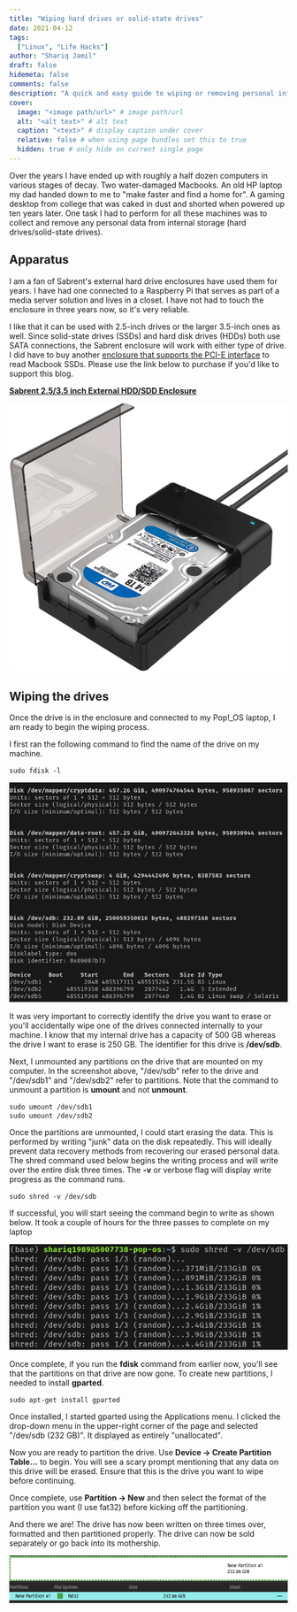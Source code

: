 ```yaml
---
title: "Wiping hard drives or solid-state drives"
date: 2021-04-12
tags:
  ["Linux", "Life Hacks"]
author: "Shariq Jamil"
draft: false
hidemeta: false
comments: false
description: "A quick and easy guide to wiping or removing personal information from hard drives or solid-state drives before you sell or get rid of them"
cover:
  image: "<image path/url>" # image path/url
  alt: "<alt text>" # alt text
  caption: "<text>" # display caption under cover
  relative: false # when using page bundles set this to true
  hidden: true # only hide on current single page
---
```


Over the years I have ended up with roughly a half dozen computers in various stages of decay. Two water-damaged Macbooks. An old HP laptop my dad handed down to me to "make faster and find a home for". A gaming desktop from college that was caked in dust and shorted when powered up ten years later. One task I had to perform for all these machines was to collect and remove any personal data from internal storage (hard drives/solid-state drives). 

## Apparatus
I am a fan of Sabrent's external hard drive enclosures have used them for years. I have had one connected to a Raspberry Pi that serves as part of a media server solution and lives in a closet. I have not had to touch the enclosure in three years now, so it's very reliable. 

I like that it can be used with 2.5-inch drives or the larger 3.5-inch ones as well. Since solid-state drives (SSDs) and hard disk drives (HDDs) both use SATA connections, the Sabrent enclosure will work with either type of drive. I did have to buy another [enclosure that supports the PCI-E interface](https://amzn.to/3tczE0g) to read Macbook SSDs. Please use the link below to purchase if you'd like to support this blog. 

[**Sabrent 2.5/3.5 inch External HDD/SDD Enclosure**](https://amzn.to/3da93v0)

![regular](sabrent.jpg)

## Wiping the drives
Once the drive is in the enclosure and connected to my Pop!_OS laptop, I am ready to begin the wiping process. 

I first ran the following command to find the name of the drive on my machine. 

    sudo fdisk -l

![regular](fdisk.png)

It was very important to correctly identify the drive you want to erase or you'll accidentally wipe one of the drives connected internally to your machine. I know that my internal drive has a capacity of 500 GB whereas the drive I want to erase is 250 GB. The identifier for this drive is **/dev/sdb**. 

Next, I unmounted any partitions on the drive that are mounted on my computer. In the screenshot above, "/dev/sdb" refer to the drive and "/dev/sdb1" and "/dev/sdb2" refer to partitions. Note that the command to unmount a partition is **umount** and not **unmount**.

    sudo umount /dev/sdb1
    sudo umount /dev/sdb2

Once the partitions are unmounted, I could start erasing the data. This is performed by writing "junk" data on the disk repeatedly. This will ideally prevent data recovery methods from recovering our erased personal data. The shred command used below begins the writing process and will write over the entire disk three times. The **-v** or verbose flag will display write progress as the command runs. 

    sudo shred -v /dev/sdb

If successful, you will start seeing the command begin to write as shown below. It took a couple of hours for the three passes to complete on my laptop 

![regular](shred.png)

Once complete, if you run the **fdisk** command from earlier now, you'll see that the partitions on that drive are now gone. To create new partitions, I needed to install **gparted**.

    sudo apt-get install gparted

Once installed, I started gparted using the Applications menu. I clicked the drop-down menu in the upper-right corner of the page and selected "/dev/sdb (232 GB)". It displayed as entirely "unallocated". 

Now you are ready to partition the drive. Use **Device -> Create Partition Table...** to begin. You will see a scary prompt mentioning that any data on this drive will be erased. Ensure that this is the drive you want to wipe before continuing. 

Once complete, use **Partition -> New** and then select the format of the partition you want (I use fat32) before kicking off the partitioning. 

And there we are! The drive has now been written on three times over, formatted and then partitioned properly. The drive can now be sold separately or go back into its mothership. 

![regular](partition.png)